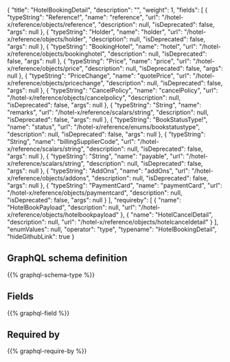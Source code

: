{
  "title": "HotelBookingDetail",
  "description": "",
  "weight": 1,
  "fields": [
    {
      "typeString": "Reference!",
      "name": "reference",
      "url": "/hotel-x/reference/objects/reference",
      "description": null,
      "isDeprecated": false,
      "args": null
    },
    {
      "typeString": "Holder",
      "name": "holder",
      "url": "/hotel-x/reference/objects/holder",
      "description": null,
      "isDeprecated": false,
      "args": null
    },
    {
      "typeString": "BookingHotel",
      "name": "hotel",
      "url": "/hotel-x/reference/objects/bookinghotel",
      "description": null,
      "isDeprecated": false,
      "args": null
    },
    {
      "typeString": "Price",
      "name": "price",
      "url": "/hotel-x/reference/objects/price",
      "description": null,
      "isDeprecated": false,
      "args": null
    },
    {
      "typeString": "PriceChange",
      "name": "quotePrice",
      "url": "/hotel-x/reference/objects/pricechange",
      "description": null,
      "isDeprecated": false,
      "args": null
    },
    {
      "typeString": "CancelPolicy",
      "name": "cancelPolicy",
      "url": "/hotel-x/reference/objects/cancelpolicy",
      "description": null,
      "isDeprecated": false,
      "args": null
    },
    {
      "typeString": "String",
      "name": "remarks",
      "url": "/hotel-x/reference/scalars/string",
      "description": null,
      "isDeprecated": false,
      "args": null
    },
    {
      "typeString": "BookStatusType!",
      "name": "status",
      "url": "/hotel-x/reference/enums/bookstatustype",
      "description": null,
      "isDeprecated": false,
      "args": null
    },
    {
      "typeString": "String",
      "name": "billingSupplierCode",
      "url": "/hotel-x/reference/scalars/string",
      "description": null,
      "isDeprecated": false,
      "args": null
    },
    {
      "typeString": "String",
      "name": "payable",
      "url": "/hotel-x/reference/scalars/string",
      "description": null,
      "isDeprecated": false,
      "args": null
    },
    {
      "typeString": "AddOns",
      "name": "addOns",
      "url": "/hotel-x/reference/objects/addons",
      "description": null,
      "isDeprecated": false,
      "args": null
    },
    {
      "typeString": "PaymentCard",
      "name": "paymentCard",
      "url": "/hotel-x/reference/objects/paymentcard",
      "description": null,
      "isDeprecated": false,
      "args": null
    }
  ],
  "requireby": [
    {
      "name": "HotelBookPayload",
      "description": null,
      "url": "/hotel-x/reference/objects/hotelbookpayload"
    },
    {
      "name": "HotelCancelDetail",
      "description": null,
      "url": "/hotel-x/reference/objects/hotelcanceldetail"
    }
  ],
  "enumValues": null,
  "operator": "type",
  "typename": "HotelBookingDetail",
  "hideGithubLink": true
}
## GraphQL schema definition

{{% graphql-schema-type %}}

## Fields

{{% graphql-field %}}

## Required by

{{% graphql-require-by %}}
